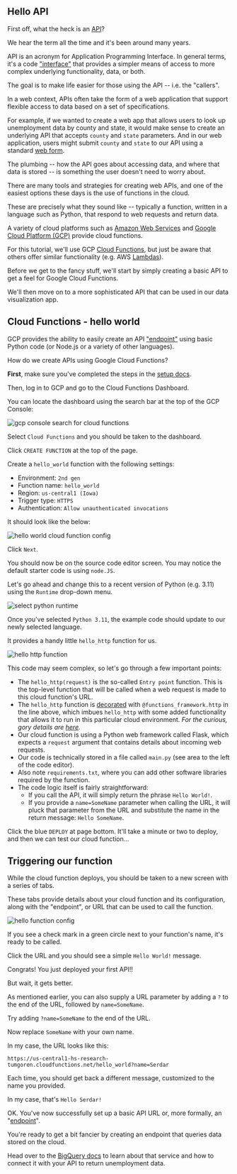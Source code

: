 ## Hello API

First off, what the heck is an [API](https://en.wikipedia.org/wiki/API)? 

We hear the term all the time and it's been around many years. 

API is an acronym for Application Programming Interface. In general terms, it's a code ["interface"](https://en.wikipedia.org/wiki/Interface_(computing)) that provides a simpler means of access to more complex underlying functionality, data, or both. 

The goal is to make life easier for those using the API -- i.e. the "callers".

In a web context, APIs often take the form of a web application that support flexible access to data based on a set of specifications.

For example, if we wanted to create a web app that allows users to look up unemployment data by county and state, it would make sense to create an underlying API that accepts `county` and `state` parameters. And in our web application, users might submit `county` and `state` to our API using a standard [web form](https://en.wikipedia.org/wiki/HTML_form).

The plumbing -- how the API goes about accessing data, and where that data is stored -- is something the user doesn't need to worry about.

There are many tools and strategies for creating web APIs, and one of the easiest options these days is the use of functions in the cloud. 

These are precisely what they sound like -- typically a function, written in a language such as Python, that respond to web requests and return data.

A variety of cloud platforms such as [Amazon Web Services](https://aws.amazon.com) and [Google Cloud Platform (GCP)](https://cloud.google.com/) provide cloud functions.

For this tutorial, we'll use  GCP [Cloud Functions](https://cloud.google.com/functions), but just be aware that others offer similar functionality (e.g. AWS [Lambdas](https://docs.aws.amazon.com/lambda/latest/dg/welcome.html)).

Before we get to the fancy stuff, we'll start by simply creating a basic API to get a feel for Google Cloud Functions.

We'll then move on to a more sophisticated API that can be used in our data visualization app.

## Cloud Functions - hello world

GCP provides the ability to easily create an API ["endpoint"](https://en.wikipedia.org/wiki/Web_API#Endpoints) using basic Python code (or Node.js or a variety of other languages).

How do we create APIs using Google Cloud Functions?

**First**, make sure you've completed the steps in the [setup docs](setup.md).

Then, log in to GCP and go to the Cloud Functions Dashboard.

You can locate the dashboard using the search bar at the top of the GCP Console:

![gcp console search for cloud functions](../static/img/gcp_search.png)

Select `Cloud Functions` and you should be taken to the dashboard.

Click `CREATE FUNCTION` at the top of the page.

Create a `hello_world` function with the following settings:

- Environment: `2nd gen`
- Function name: `hello_world`
- Region: `us-central1 (Iowa)`
- Trigger type: `HTTPS`
- Authentication: `Allow unauthenticated invocations`

It should look like the below:

![hello world cloud function config](../static/img/hello_world_function_config.png)

Click `Next`.

You should now be on the source code editor screen. You may notice the default starter code is using `node.JS`.

Let's go ahead and change this to a recent version of Python (e.g. 3.11) using the `Runtime` drop-down menu.

![select python runtime](../static/img/select_python_runtime.png)

Once you've selected `Python 3.11`, the example code should update to our newly selected language.

It provides a handy little `hello_http` function for us.

![hello http function](../static/img/hello_http.png)

This code may seem complex, so let's go through a few important points:

- The `hello_http(request)` is the so-called `Entry point` function. This is the top-level function that will be called when a web request is made to this cloud function's URL. 
- The `hello_http` function is [decorated](https://en.wikipedia.org/wiki/Decorator_pattern) with  `@functions_framework.http` in the line above, which imbues `hello_http` with some added functionality that allows it to run in this particular cloud environment. _For the curious, gory details are [here](https://github.com/GoogleCloudPlatform/functions-framework-python)._
- Our cloud function is using a Python web framework called Flask, which expects a `request` argument that contains details about incoming web requests.
- Our code is technically stored in a file called `main.py` (see area to the left of the code editor). 
- Also note `requirements.txt`, where you can add other software libraries required by the function.
- The code logic itself is fairly straightforward:
  - If you call the API, it will simply return the phrase `Hello World!`.
  - If you provide a `name=SomeName` parameter when calling the URL, it will pluck that parameter from the URL and substitute the name in the return message: `Hello SomeName`.

Click the blue `DEPLOY` at page bottom. It'll take a minute or two to deploy, and then we can test our cloud function...

## Triggering our function

While the cloud function deploys, you should be taken to a new screen with a series of tabs. 

These tabs provide details about your cloud function and its configuration, along with the "endpoint", or URL that can be used to call the function.

![hello function config](../static/img/hello_func_config.png)

If you see a check mark in a green circle next to your function's name, it's ready to be called.

Click the URL and you should see a simple `Hello World!` message.

Congrats! You just deployed your first API!! 

But wait, it gets better.

As mentioned earlier, you can also supply a URL parameter by adding a `?` to the end of the URL, followed by `name=SomeName`. 

Try adding `?name=SomeName` to the end of the URL. 

Now replace `SomeName` with your own name.

In my case, the URL looks like this:

```
https://us-central1-hs-research-tumgoren.cloudfunctions.net/hello_world?name=Serdar
```

Each time, you should get back a different message, customized to the name you provided. 

In my case, that's `Hello Serdar!`

OK. You've now successfully set up a basic API URL or, more formally, an "[endpoint](https://en.wikipedia.org/wiki/Web_API#Endpoints)".

You're ready to get a bit fancier by creating an endpoint that queries data stored on the cloud.

Head over to the [BigQuery docs](bigquery.md) to learn about that service and how to connect it with your API to return unemployment data.